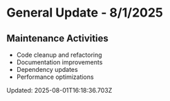 # General Update - 8/1/2025

## Maintenance Activities

- Code cleanup and refactoring
- Documentation improvements
- Dependency updates
- Performance optimizations

Updated: 2025-08-01T16:18:36.703Z
